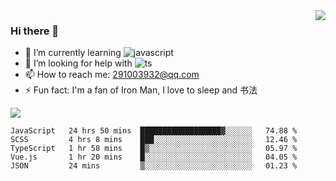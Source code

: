 <img align='right' src='https://github-readme-stats.vercel.app/api?username=niaogege&show_icons=true&theme=radical'/>

### Hi there 👋

- 🌱 I’m currently learning ![javascript](https://img.shields.io/badge/javacript-learn-orange)
- 🤔 I’m looking for help with ![ts](https://img.shields.io/badge/ts-learn-yellow)
- 📫 How to reach me: 291003932@qq.com
- ⚡ Fun fact:  I'm a fan of Iron Man, I love to sleep and 书法

![](https://github-readme-stats.vercel.app/api/top-langs/?username=niaogege&layout=compact)

<!--START_SECTION:waka-->
```text
JavaScript   24 hrs 50 mins  ██████████████████▓░░░░░░   74.88 % 
SCSS         4 hrs 8 mins    ███░░░░░░░░░░░░░░░░░░░░░░   12.46 % 
TypeScript   1 hr 58 mins    █▒░░░░░░░░░░░░░░░░░░░░░░░   05.97 % 
Vue.js       1 hr 20 mins    █░░░░░░░░░░░░░░░░░░░░░░░░   04.05 % 
JSON         24 mins         ▒░░░░░░░░░░░░░░░░░░░░░░░░   01.23 % 
```
<!--END_SECTION:waka-->
